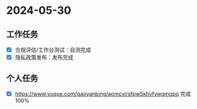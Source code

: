 # 2024-05-30

## 工作任务

- [x] 合规评估/工作台测试：自测完成
- [x] 隐私政策发布：发布完成

## 个人任务

- [x] https://www.yuque.com/gaoyanbing/aomcvi/sfpw5khvfywgmgpq 完成 100%

